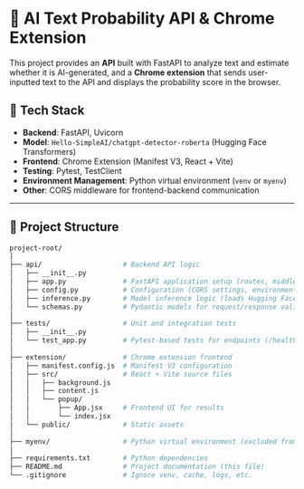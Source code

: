 # 🧩 AI Text Probability API & Chrome Extension  

This project provides an **API** built with FastAPI to analyze text and estimate whether it is AI-generated, and a **Chrome extension** that sends user-inputted text to the API and displays the probability score in the browser.  

## 🚀 Tech Stack  
- **Backend**: FastAPI, Uvicorn  
- **Model**: `Hello-SimpleAI/chatgpt-detector-roberta` (Hugging Face Transformers)  
- **Frontend**: Chrome Extension (Manifest V3, React + Vite)  
- **Testing**: Pytest, TestClient  
- **Environment Management**: Python virtual environment (`venv` or `myenv`)  
- **Other**: CORS middleware for frontend-backend communication  

---

## 📂 Project Structure  

```bash
project-root/
│
├── api/                    # Backend API logic
│   ├── __init__.py
│   ├── app.py              # FastAPI application setup (routes, middleware, CORS)
│   ├── config.py           # Configuration (CORS settings, environment variables)
│   ├── inference.py        # Model inference logic (loads Hugging Face model, predicts probability)
│   └── schemas.py          # Pydantic models for request/response validation
│
├── tests/                  # Unit and integration tests
│   ├── __init__.py
│   └── test_app.py         # Pytest-based tests for endpoints (/healthz, /score)
│
├── extension/              # Chrome extension frontend
│   ├── manifest.config.js  # Manifest V3 configuration
│   ├── src/                # React + Vite source files
│   │   ├── background.js
│   │   ├── content.js
│   │   └── popup/          
│   │       ├── App.jsx     # Frontend UI for results
│   │       └── index.jsx
│   └── public/             # Static assets
│
├── myenv/                  # Python virtual environment (excluded from Git)
│
├── requirements.txt        # Python dependencies
├── README.md               # Project documentation (this file)
└── .gitignore              # Ignore venv, cache, logs, etc.